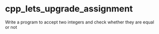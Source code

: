# cpp_lets_upgrade_assignment
Write a program to accept two integers and check whether they are equal or not
